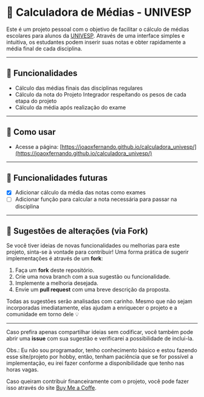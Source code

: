 # 🧮 Calculadora de Médias - UNIVESP

Este é um projeto pessoal com o objetivo de facilitar o cálculo de médias escolares para alunos da [UNIVESP](https://univesp.br). Através de uma interface simples e intuitiva, os estudantes podem inserir suas notas e obter rapidamente a média final de cada disciplina.

---

## 📌 Funcionalidades

- Cálculo das médias finais das disciplinas regulares
- Cálculo da nota do Projeto Integrador respeitando os pesos de cada etapa do projeto
- Cálculo da média após realização do exame

---

## 🚀 Como usar

- Acesse a página: [https://joaoxfernando.github.io/calculadora_univesp/](https://joaoxfernando.github.io/calculadora_univesp/)

---

## 🧱 Funcionalidades futuras

- [X] Adicionar cálculo da média das notas como exames
- [ ] Adicionar função para calcular a nota necessária para passar na disciplina

---

## 🧪 Sugestões de alterações (via Fork)

Se você tiver ideias de novas funcionalidades ou melhorias para este projeto, sinta-se à vontade para contribuir! Uma forma prática de sugerir implementações é através de um **fork**:

1. Faça um **fork** deste repositório.
2. Crie uma nova branch com a sua sugestão ou funcionalidade.
3. Implemente a melhoria desejada.
4. Envie um **pull request** com uma breve descrição da proposta.

Todas as sugestões serão analisadas com carinho. Mesmo que não sejam incorporadas imediatamente, elas ajudam a enriquecer o projeto e a comunidade em torno dele 💡

---

Caso prefira apenas compartilhar ideias sem codificar, você também pode abrir uma **issue** com sua sugestão e verificarei a possibilidade de inclui-la.

Obs.: Eu não sou programador, tenho conhecimento básico e estou fazendo esse site/projeto por hobby, então, tenham paciência que se for possível a implementação, eu irei fazer conforme a disponibilidade que tenho nas horas vagas.

Caso queiram contribuir financeiramente com o projeto, você pode fazer isso através do site [Buy Me a Coffe](https://buymeacoffee.com/joaoxfernando). 